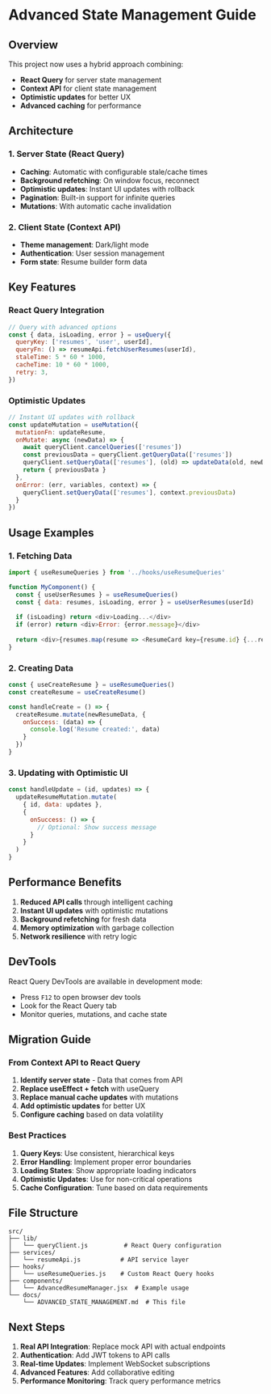# Advanced State Management Guide

## Overview
This project now uses a hybrid approach combining:
- **React Query** for server state management
- **Context API** for client state management
- **Optimistic updates** for better UX
- **Advanced caching** for performance

## Architecture

### 1. Server State (React Query)
- **Caching**: Automatic with configurable stale/cache times
- **Background refetching**: On window focus, reconnect
- **Optimistic updates**: Instant UI updates with rollback
- **Pagination**: Built-in support for infinite queries
- **Mutations**: With automatic cache invalidation

### 2. Client State (Context API)
- **Theme management**: Dark/light mode
- **Authentication**: User session management
- **Form state**: Resume builder form data

## Key Features

### React Query Integration
```javascript
// Query with advanced options
const { data, isLoading, error } = useQuery({
  queryKey: ['resumes', 'user', userId],
  queryFn: () => resumeApi.fetchUserResumes(userId),
  staleTime: 5 * 60 * 1000,
  cacheTime: 10 * 60 * 1000,
  retry: 3,
})
```

### Optimistic Updates
```javascript
// Instant UI updates with rollback
const updateMutation = useMutation({
  mutationFn: updateResume,
  onMutate: async (newData) => {
    await queryClient.cancelQueries(['resumes'])
    const previousData = queryClient.getQueryData(['resumes'])
    queryClient.setQueryData(['resumes'], (old) => updateData(old, newData))
    return { previousData }
  },
  onError: (err, variables, context) => {
    queryClient.setQueryData(['resumes'], context.previousData)
  }
})
```

## Usage Examples

### 1. Fetching Data
```javascript
import { useResumeQueries } from '../hooks/useResumeQueries'

function MyComponent() {
  const { useUserResumes } = useResumeQueries()
  const { data: resumes, isLoading, error } = useUserResumes(userId)
  
  if (isLoading) return <div>Loading...</div>
  if (error) return <div>Error: {error.message}</div>
  
  return <div>{resumes.map(resume => <ResumeCard key={resume.id} {...resume} />)}</div>
}
```

### 2. Creating Data
```javascript
const { useCreateResume } = useResumeQueries()
const createResume = useCreateResume()

const handleCreate = () => {
  createResume.mutate(newResumeData, {
    onSuccess: (data) => {
      console.log('Resume created:', data)
    }
  })
}
```

### 3. Updating with Optimistic UI
```javascript
const handleUpdate = (id, updates) => {
  updateResumeMutation.mutate(
    { id, data: updates },
    {
      onSuccess: () => {
        // Optional: Show success message
      }
    }
  )
}
```

## Performance Benefits

1. **Reduced API calls** through intelligent caching
2. **Instant UI updates** with optimistic mutations
3. **Background refetching** for fresh data
4. **Memory optimization** with garbage collection
5. **Network resilience** with retry logic

## DevTools

React Query DevTools are available in development mode:
- Press `F12` to open browser dev tools
- Look for the React Query tab
- Monitor queries, mutations, and cache state

## Migration Guide

### From Context API to React Query

1. **Identify server state** - Data that comes from API
2. **Replace useEffect + fetch** with useQuery
3. **Replace manual cache updates** with mutations
4. **Add optimistic updates** for better UX
5. **Configure caching** based on data volatility

### Best Practices

1. **Query Keys**: Use consistent, hierarchical keys
2. **Error Handling**: Implement proper error boundaries
3. **Loading States**: Show appropriate loading indicators
4. **Optimistic Updates**: Use for non-critical operations
5. **Cache Configuration**: Tune based on data requirements

## File Structure

```
src/
├── lib/
│   └── queryClient.js          # React Query configuration
├── services/
│   └── resumeApi.js           # API service layer
├── hooks/
│   └── useResumeQueries.js    # Custom React Query hooks
├── components/
│   └── AdvancedResumeManager.jsx  # Example usage
└── docs/
    └── ADVANCED_STATE_MANAGEMENT.md  # This file
```

## Next Steps

1. **Real API Integration**: Replace mock API with actual endpoints
2. **Authentication**: Add JWT tokens to API calls
3. **Real-time Updates**: Implement WebSocket subscriptions
4. **Advanced Features**: Add collaborative editing
5. **Performance Monitoring**: Track query performance metrics
